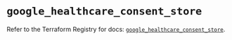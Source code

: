 # `google_healthcare_consent_store`

Refer to the Terraform Registry for docs: [`google_healthcare_consent_store`](https://registry.terraform.io/providers/hashicorp/google/6.44.0/docs/resources/healthcare_consent_store).
